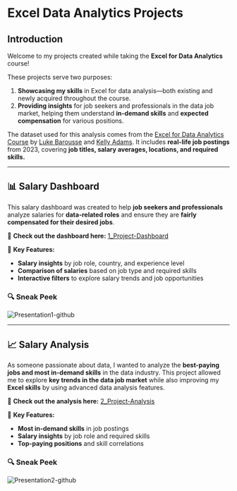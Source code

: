 # Excel Data Analytics Projects  

## Introduction  
Welcome to my projects created while taking the **Excel for Data Analytics** course!  

These projects serve two purposes:  

1. **Showcasing my skills** in Excel for data analysis—both existing and newly acquired throughout the course.  
2. **Providing insights** for job seekers and professionals in the data job market, helping them understand **in-demand skills** and **expected compensation** for various positions.  

The dataset used for this analysis comes from the [Excel for Data Analytics Course](https://youtu.be/pCJ15nGFgVg?si=skanFq232Z0CcfGg) by [Luke Barousse](https://github.com/lukebarousse) and [Kelly Adams](https://github.com/kellyjadams). It includes **real-life job postings** from 2023, covering **job titles, salary averages, locations, and required skills.**  

---

## 📊 Salary Dashboard  
This salary dashboard was created to help **job seekers and professionals** analyze salaries for **data-related roles** and ensure they are **fairly compensated for their desired jobs**.  

🔗 **Check out the dashboard here:** [1_Project-Dashboard](1_Project-Dashboard)  

📌 **Key Features:**  
- **Salary insights** by job role, country, and experience level  
- **Comparison of salaries** based on job type and required skills  
- **Interactive filters** to explore salary trends and job opportunities  

### 🔍 Sneak Peek  
![Presentation1-github](https://github.com/user-attachments/assets/1340cf8e-14dc-47e0-9d66-b8c7586028eb)  

---

## 📈 Salary Analysis  
As someone passionate about data, I wanted to analyze the **best-paying jobs and most in-demand skills** in the data industry. This project allowed me to explore **key trends in the data job market** while also improving my **Excel skills** by using advanced data analysis features. 

🔗 **Check out the analysis here:** [2_Project-Analysis](2_Project-Analysis)  

📌 **Key Features:**  
- **Most in-demand skills** in job postings  
- **Salary insights** by job role and required skills  
- **Top-paying positions** and skill correlations  

### 🔍 Sneak Peek  
![Presentation2-github](https://github.com/user-attachments/assets/70115927-330a-4918-9871-49559d09b75d)  
